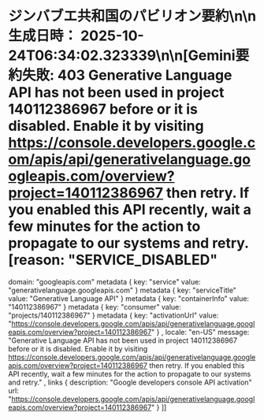 # ジンバブエ共和国のパビリオン要約\n\n**生成日時：** 2025-10-24T06:34:02.323339\n\n[Gemini要約失敗: 403 Generative Language API has not been used in project 140112386967 before or it is disabled. Enable it by visiting https://console.developers.google.com/apis/api/generativelanguage.googleapis.com/overview?project=140112386967 then retry. If you enabled this API recently, wait a few minutes for the action to propagate to our systems and retry. [reason: "SERVICE_DISABLED"
domain: "googleapis.com"
metadata {
  key: "service"
  value: "generativelanguage.googleapis.com"
}
metadata {
  key: "serviceTitle"
  value: "Generative Language API"
}
metadata {
  key: "containerInfo"
  value: "140112386967"
}
metadata {
  key: "consumer"
  value: "projects/140112386967"
}
metadata {
  key: "activationUrl"
  value: "https://console.developers.google.com/apis/api/generativelanguage.googleapis.com/overview?project=140112386967"
}
, locale: "en-US"
message: "Generative Language API has not been used in project 140112386967 before or it is disabled. Enable it by visiting https://console.developers.google.com/apis/api/generativelanguage.googleapis.com/overview?project=140112386967 then retry. If you enabled this API recently, wait a few minutes for the action to propagate to our systems and retry."
, links {
  description: "Google developers console API activation"
  url: "https://console.developers.google.com/apis/api/generativelanguage.googleapis.com/overview?project=140112386967"
}
]]